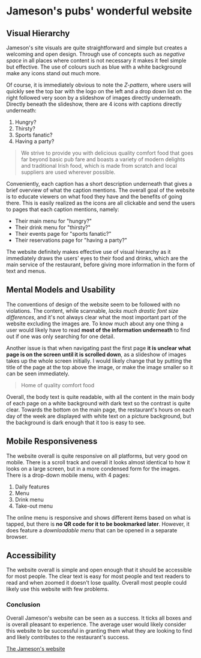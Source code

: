# Jameson's pubs' wonderful website
## Visual Hierarchy

Jameson's site visuals are quite straightforward and simple but creates a welcoming and open design.  Through use of concepts such as *negative space* in all places where content is not necessary it makes it feel simple but effective.  The use of colours such as blue with a white background make any icons stand out much more.

Of course, it is immediately obvious to note the *Z-pattern*, where users will quickly see the top bar with the logo on the left and a drop down list on the right followed very soon by a slideshow of images directly underneath.  Directly beneath the slideshow, there are 4 icons with captions directly underneath:

  1. Hungry?
  1. Thirsty?
  1. Sports fanatic?
  1. Having a party?
  
  >We strive to provide you with delicious quality comfort food that goes far beyond basic pub fare and boasts a variety of modern delights and traditional Irish food, which is made from scratch and local suppliers are used wherever possible.
  
Conveniently, each caption has a short description underneath that gives a brief overview of what the caption mentions.  The overall goal of the website is to educate viewers on what food they have and the benefits of going there.  This is easily realized as the icons are all clickable and send the users to pages that each caption mentions, namely:
 
  + Their main menu for "hungry?"
  + Their drink menu for "thirsty?"
  + Their events page for "sports fanatic?"
  + Their reservations page for "having a party?"
  
  The website definitely makes effective use of visual hierarchy as it immediately draws the users' eyes to their food and drinks, which are the main service of the restaurant, before giving more information in the form of text and menus.
 ## Mental Models and Usability
The conventions of design of the website seem to be followed with no violations.  The content, while scannable, *lacks much drastic font size differences*, and it's not always clear what the most important part of the website excluding the images are.  To know much about any one thing a user would likely have to read **most of the information underneath** to find out if one was only searching for one detail.

Another issue is that when navigating past the first page **it is unclear what page is on the screen until it is scrolled down**, as a slideshow of images takes up the whole screen initially.  I would likely change that by putting the title of the page at the top above the image, or make the image smaller so it can be seen immediately.
>Home of quality comfort food

Overall, the body text is quite readable, with all the content in the main body of each page on a white background with dark text so the contrast is quite clear. Towards the bottom on the main page, the restaurant's hours on each day of the week are displayed with white text on a picture background, but the background is dark enough that it too is easy to see. 
  
## Mobile Responsiveness
The website overall is quite responsive on all platforms, but very good on mobile.  There is a scroll track and overall it looks almost identical to how it looks on a large screen, but in a more condensed form for the images.  There is a drop-down mobile menu, with 4 pages:

  1. Daily features
  1. Menu
  1. Drink menu
  1. Take-out menu
 
 The online menu is responsive and shows different items based on what is tapped, but there is **no QR code for it to be bookmarked later**.  However, it does feature a *downloadable menu* that can be opened in a separate browser.
## Accessibility
The website overall is simple and open enough that it should be accessible for most people.  The clear text is easy for most people and text readers to read and when zoomed it doesn't lose quality.  Overall most people could likely use this website with few problems.
### Conclusion
Overall Jameson's website can be seen as a success.  It ticks all boxes and is overall pleasant to experience.  The average user would likely consider this website to be successful in granting them what they are looking to find and likely contributes to the restaurant's success.

[The Jameson's website](http://www.brentwood.jamesonspubs.com/)
